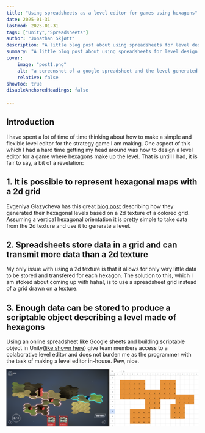 ```yaml
---
title: "Using spreadsheets as a level editor for games using hexagons"
date: 2025-01-31
lastmod: 2025-01-31
tags: ["Unity","Spreadsheets"]
author: "Jonathan Skjøtt"
description: "A little blog post about using spreadsheets for level design in games using hexagons" 
summary: "A little blog post about using spreadsheets for level design in games using hexagons" 
cover:
    image: "post1.png"
    alt: "a screenshot of a google spreadsheet and the level generated based on the spreadsheet data."
    relative: false
showToc: true
disableAnchoredHeadings: false

---
```


## Introduction

I have spent a lot of time of time thinking about how to make a simple and flexible level editor for the strategy game I am making. One aspect of this which I had a hard time getting my head around was how to design a level editor for a game where hexagons make up the level. That is untill I had, it is fair to say, a bit of a revelation:

## 1. It is possible to represent hexagonal maps with a 2d grid

Evgeniya Glazycheva has this great [blog post](https://medium.com/@glazychevaeo/hexagon-level-generator-from-2d-texture-3c0ac9e3cc07) describing how they generated their hexagonal levels based on a 2d texture of a colored grid. Assuming a vertical hexagonal orientation it is pretty simple to take data from the 2d texture and use it to generate a level.

## 2. Spreadsheets store data in a grid and can transmit more data than a 2d texture

My only issue with using a 2d texture is that it allows for only very little data to be stored and transfered for each hexagon. The solution to this, which I am stoked about coming up with haha!, is to use a spreadsheet grid instead of a grid drawn on a texture.

## 3. Enough data can be stored to produce a scriptable object describing a level made of hexagons

Using an online spreadsheet like Google sheets and building scriptable object in Unity([like shown here](https://medium.com/@xavidevsama/how-to-create-a-simple-backend-with-google-sheets-and-unity-the-easiest-solution-for-small-ef8a6de1bcd0)) give team members access to a colaborative level editor and does not burden me as the programmer with the task of making a level editor in-house. Pew, nice.

![](post1.png)